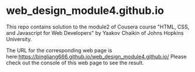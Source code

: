 # web_design_module4.github.io
This repo contains solution to the module2 of Cousera course "HTML, CSS, and Javascript for Web Developers" by Yaakov Chaikin of Johns Hopkins University. 

The URL for the corresponding web page is here:https://bingliang666.github.io/web_design_module4.github.io/
Please check out the console of this web page to see the result.

